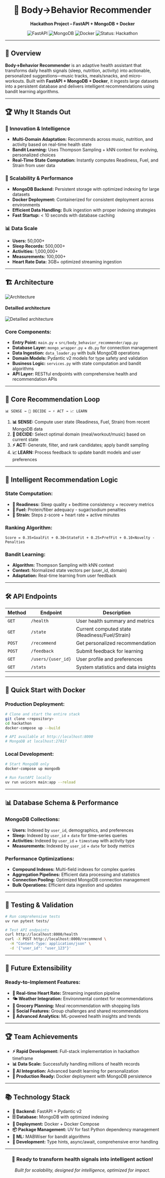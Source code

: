 <div align="center">
  <h1>🧠 Body→Behavior Recommender</h1>
  <p><strong>Hackathon Project – FastAPI + MongoDB + Docker</strong></p>
  <img src="https://img.shields.io/badge/FastAPI-009688?style=flat&logo=fastapi&logoColor=white" alt="FastAPI" />
  <img src="https://img.shields.io/badge/MongoDB-47A248?style=flat&logo=mongodb&logoColor=white" alt="MongoDB" />
  <img src="https://img.shields.io/badge/Docker-2496ED?style=flat&logo=docker&logoColor=white" alt="Docker" />
  <img src="https://img.shields.io/badge/Status-Hackathon-blue" alt="Status: Hackathon" />
</div>

---

## 🚀 Overview

**Body→Behavior Recommender** is an adaptive health assistant that transforms daily health signals (sleep, nutrition, activity) into actionable, personalized suggestions—music tracks, meals/snacks, and micro-workouts. Built with **FastAPI + MongoDB + Docker**, it ingests large datasets into a persistent database and delivers intelligent recommendations using bandit learning algorithms.

---

## 🏆 Why It Stands Out

### 🎯 **Innovation & Intelligence**
- **Multi-Domain Adaptation:** Recommends across music, nutrition, and activity based on real-time health state
- **Bandit Learning:** Uses Thompson Sampling + kNN context for evolving, personalized choices
- **Real-Time State Computation:** Instantly computes Readiness, Fuel, and Strain from user data

### 🚀 **Scalability & Performance**
- **MongoDB Backend:** Persistent storage with optimized indexing for large datasets
- **Docker Deployment:** Containerized for consistent deployment across environments
- **Efficient Data Handling:** Bulk ingestion with proper indexing strategies
- **Fast Startup:** < 10 seconds with database caching

### 📊 **Data Scale**
- **Users:** 50,000+
- **Sleep Records:** 500,000+
- **Activities:** 1,000,000+
- **Measurements:** 100,000+
- **Heart Rate Data:** 3GB+ optimized streaming ingestion

---

## 🏗️ Architecture

![Architecture](image.png)

#### Detailled architecture
![Detailled architecture](image-1.png)

### **Core Components:**
- **Entry Point:** `main.py` + `src/body_behavior_recommender/app.py`
- **Database Layer:** `mongo_wrapper.py` + `db.py` for connection management
- **Data Ingestion:** `data_loader.py` with bulk MongoDB operations
- **Domain Models:** Pydantic v2 models for type safety and validation
- **Business Logic:** `services.py` with state computation and bandit algorithms
- **API Layer:** RESTful endpoints with comprehensive health and recommendation APIs

---

## 🔄 Core Recommendation Loop

```
📊 SENSE → 🧠 DECIDE → ⚡ ACT → 📈 LEARN
```

1. **📊 SENSE:** Compute user state (Readiness, Fuel, Strain) from recent MongoDB data
2. **🧠 DECIDE:** Select optimal domain (meal/workout/music) based on current state
3. **⚡ ACT:** Generate, filter, and rank candidates; apply bandit sampling
4. **📈 LEARN:** Process feedback to update bandit models and user preferences

---

## 🧠 Intelligent Recommendation Logic

### **State Computation:**
- **🛌 Readiness:** Sleep quality + bedtime consistency + recovery metrics
- **🍎 Fuel:** Protein/fiber adequacy - sugar/sodium penalties
- **💪 Strain:** Steps z-score + heart rate + active minutes

### **Ranking Algorithm:**
```
Score = 0.35×GoalFit + 0.30×StateFit + 0.25×PrefFit + 0.10×Novelty - Penalties
```

### **Bandit Learning:**
- **Algorithm:** Thompson Sampling with kNN context
- **Context:** Normalized state vectors per (user_id, domain)
- **Adaptation:** Real-time learning from user feedback

---

## 🛠️ API Endpoints

| Method | Endpoint | Description |
|--------|----------|-------------|
| `GET` | `/health` | User health summary and metrics |
| `GET` | `/state` | Current computed state (Readiness/Fuel/Strain) |
| `POST` | `/recommend` | Get personalized recommendation |
| `POST` | `/feedback` | Submit feedback for learning |
| `GET` | `/users/{user_id}` | User profile and preferences |
| `GET` | `/stats` | System statistics and data insights |

---

## 🐳 Quick Start with Docker

### **Production Deployment:**
```bash
# Clone and start the entire stack
git clone <repository>
cd hackathon
docker-compose up --build

# API available at http://localhost:8000
# MongoDB at localhost:27017
```

### **Local Development:**
```bash
# Start MongoDB only
docker-compose up mongodb

# Run FastAPI locally
uv run uvicorn main:app --reload
```


---

## 📊 Database Schema & Performance

### **MongoDB Collections:**
- **Users:** Indexed by `user_id`, demographics, and preferences
- **Sleep:** Indexed by `user_id` + `date` for time-series queries
- **Activities:** Indexed by `user_id` + `timestamp` with activity type
- **Measurements:** Indexed by `user_id` + `date` for body metrics

### **Performance Optimizations:**
- **Compound Indexes:** Multi-field indexes for complex queries
- **Aggregation Pipelines:** Efficient data processing and statistics
- **Connection Pooling:** Optimized MongoDB connection management
- **Bulk Operations:** Efficient data ingestion and updates

---

## 🧪 Testing & Validation

```bash
# Run comprehensive tests
uv run pytest tests/

# Test API endpoints
curl http://localhost:8000/health
curl -X POST http://localhost:8000/recommend \
  -H "Content-Type: application/json" \
  -d '{"user_id": "user_123"}'
```

---

## 🚀 Future Extensibility

### **Ready-to-Implement Features:**
- **📱 Real-time Heart Rate:** Streaming ingestion pipeline
- **🌤️ Weather Integration:** Environmental context for recommendations
- **🛒 Grocery Planning:** Meal recommendation with shopping lists
- **👥 Social Features:** Group challenges and shared recommendations
- **🎯 Advanced Analytics:** ML-powered health insights and trends

---

## 🏆 Team Achievements

- **⚡ Rapid Development:** Full-stack implementation in hackathon timeframe
- **📊 Data Scale:** Successfully handling millions of health records
- **🧠 AI Integration:** Advanced bandit learning for personalization
- **🐳 Production Ready:** Docker deployment with MongoDB persistence

---

## 📚 Technology Stack

- **🐍 Backend:** FastAPI + Pydantic v2
- **🗄️ Database:** MongoDB with optimized indexing
- **🐳 Deployment:** Docker + Docker Compose
- **📦 Package Management:** UV for fast Python dependency management
- **🧠 ML:** MABWiser for bandit algorithms
- **🔧 Development:** Type hints, async/await, comprehensive error handling

---

<div align="center">
  <h3>🎯 Ready to transform health signals into intelligent action!</h3>
  <p><em>Built for scalability, designed for intelligence, optimized for impact.</em></p>
</div>
